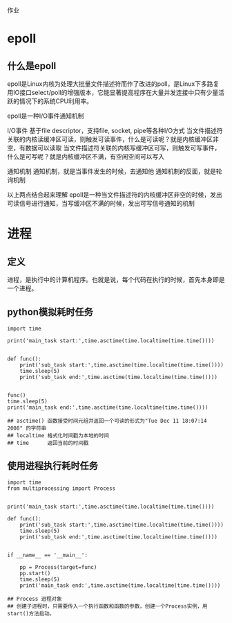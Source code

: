 作业


# epoll

## 什么是epoll
epoll是Linux内核为处理大批量文件描述符而作了改进的poll，是Linux下多路复用IO接口select/poll的增强版本，它能显著提高程序在大量并发连接中只有少量活跃的情况下的系统CPU利用率。

epoll是一种I/O事件通知机制

I/O事件 
基于file descriptor，支持file, socket, pipe等各种I/O方式
当文件描述符关联的内核读缓冲区可读，则触发可读事件，什么是可读呢？就是内核缓冲区非空，有数据可以读取
当文件描述符关联的内核写缓冲区可写，则触发可写事件，什么是可写呢？就是内核缓冲区不满，有空闲空间可以写入

通知机制 
通知机制，就是当事件发生的时候，去通知他
通知机制的反面，就是轮询机制

以上两点结合起来理解
epoll是一种当文件描述符的内核缓冲区非空的时候，发出可读信号进行通知，当写缓冲区不满的时候，发出可写信号通知的机制

# 进程

## 定义
进程，是执行中的计算机程序。也就是说，每个代码在执行的时候，首先本身即是一个进程。


## python模拟耗时任务

```
import time

print('main_task start:',time.asctime(time.localtime(time.time())))


def func():
    print('sub_task start:',time.asctime(time.localtime(time.time())))
    time.sleep(5)
    print('sub_task end:',time.asctime(time.localtime(time.time())))


func()
time.sleep(5)
print('main_task end:',time.asctime(time.localtime(time.time())))

## asctime() 函数接受时间元组并返回一个可读的形式为"Tue Dec 11 18:07:14 2008" 的字符串
## localtime 格式化时间戳为本地的时间
## time      返回当前的时间戳

```

## 使用进程执行耗时任务

```
import time
from multiprocessing import Process


print('main_task start:',time.asctime(time.localtime(time.time())))

def func():
    print('sub_task start:',time.asctime(time.localtime(time.time())))
    time.sleep(5)
    print('sub_task end:',time.asctime(time.localtime(time.time())))


if __name__ == '__main__':

    pp = Process(target=func)
    pp.start()
    time.sleep(5)
    print('main_task end:',time.asctime(time.localtime(time.time())))
    
## Process 进程对象  
## 创建子进程时，只需要传入一个执行函数和函数的参数，创建一个Process实例，用start()方法启动。
```




